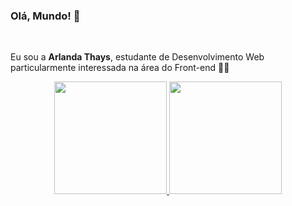 ### Olá, Mundo! 👋 
<br>
<p>Eu sou a <b>Arlanda Thays</b>, estudante de Desenvolvimento Web particularmente interessada na área do Front-end 👩‍💻</p>  

<div align="center">
  <a href="https://github.com/arlandathays">
  <img height="180em" src="https://github-readme-stats.vercel.app/api?username=arlandathays&show_icons=true&theme=github_dark&include_all_commits=true&count_private=true"/>
  <img height="180em" src="https://github-readme-stats.vercel.app/api/top-langs/?username=arlandathays&layout=compact&langs_count=7&theme=github_dark"/>
</div>
  
